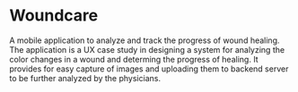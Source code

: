 # Woundcare

A mobile application to analyze and track the progress of wound healing. The application is a UX case study in designing a system for analyzing the color changes in a wound and determing the progress of healing. It provides for easy capture of images and uploading them to backend server to be further analyzed by the physicians.
